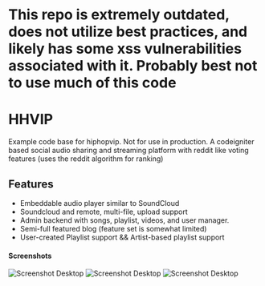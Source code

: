 # This repo is extremely outdated, does not utilize best practices, and likely has some xss vulnerabilities associated with it. Probably best not to use much of this code

HHVIP
======
Example code base for hiphopvip. Not for use in production. A codeigniter based social audio sharing and streaming platform with reddit like voting features (uses the reddit algorithm for ranking)

## Features
- Embeddable audio player similar to SoundCloud
- Soundcloud and remote, multi-file, upload support
- Admin backend with songs, playlist, videos, and user manager.
- Semi-full featured blog (feature set is somewhat limited)
- User-created Playlist support && Artist-based playlist support

#### Screenshots
![Screenshot  Desktop](http://i.imgur.com/vOLpDo6.png)
![Screenshot  Desktop](http://i.imgur.com/A4pdxHc.png)
![Screenshot  Desktop](http://i.imgur.com/UQcPJGh.png)
